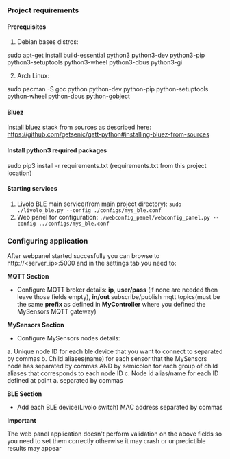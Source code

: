 ### Project requirements

#### Prerequisites

1. Debian bases distros:

  sudo apt-get install build-essential python3 python3-dev python3-pip python3-setuptools python3-wheel python3-dbus python3-gi

2. Arch Linux:

  sudo pacman -S gcc python python-dev python-pip python-setuptools python-wheel python-dbus python-gobject

#### Bluez

 Install bluez stack from sources as described here: https://github.com/getsenic/gatt-python#installing-bluez-from-sources

#### Install python3 required packages

  sudo pip3 install -r requirements.txt (requirements.txt from this project location)

#### Starting services

1. Livolo BLE main service(from main project directory):
`sudo ./livolo_ble.py --config ./configs/mys_ble.conf`
2. Web panel for configuration:
`./webconfig_panel/webconfig_panel.py --config ../configs/mys_ble.conf`

### Configuring application

After webpanel started succesfully you can browse to http://<server_ip>:5000 and in the settings tab you need to:

**MQTT Section**

 - Configure MQTT broker details: **ip**, **user/pass** (if none are needed then leave those fields empty), **in/out** subscribe/publish mqtt topics(must be the same **prefix** as defined in **MyController** where you defined the MySensors MQTT gateway)
 
 **MySensors Section**
 
 - Configure MySensors nodes details:

 a. Unique node ID for each ble device that you want to connect to separated by commas
 b. Child aliases(name) for each sensor that the MySensors node has separated by commas AND by semicolon for each group of child aliases that corresponds to each node ID
 c. Node id alias/name for each ID defined at point a. separated by commas
 
 **BLE Section**
  - Add each BLE device(Livolo switch) MAC address separated by commas
  
 **Important**
  
  The web panel application doesn't perform validation on the above fields so you need to set them correctly otherwise it may crash or unpredictible results may appear
